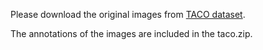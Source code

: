 Please download the original images from [TACO dataset](https://universe.roboflow.com/mohamed-traore-2ekkp/taco-trash-annotations-in-context).

The annotations of the images are included in the taco.zip.
